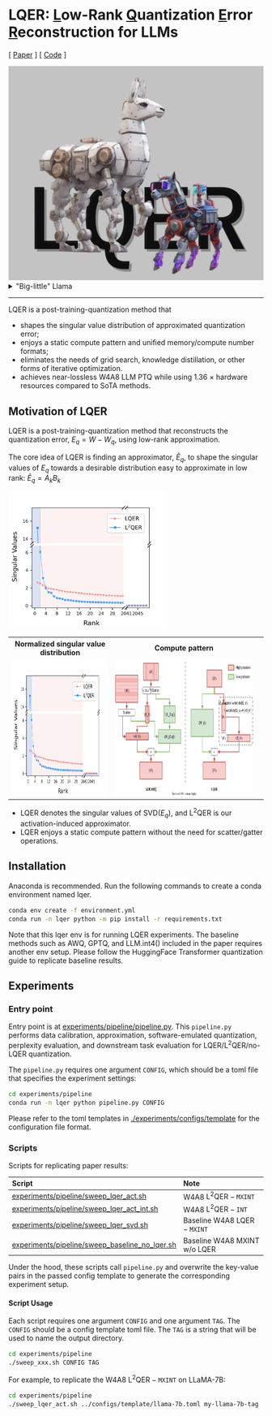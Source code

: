 # LQER: <u>L</u>ow-Rank <u>Q</u>uantization <u>E</u>rror <u>R</u>econstruction for LLMs

[ [Paper](https://arxiv.org/abs/2402.02446) ]
[ [Code](https://github.com/ChengZhang-98/big-little-llama/tree/lqer) ]

<img src="./figures/lqer-cover.png" width="720">

<details>
<summary> "Big-little" Llama</summary>

LQER runs a high-rank low-precision GEMM and a group of low-rank high-precision GEMMs in parallel to push the limit of lossless LLM PTQ.
</details>

---

LQER is a post-training-quantization method that

- shapes the singular value distribution of approximated quantization error;
- enjoys a static compute pattern and unified memory/compute number formats;
- eliminates the needs of grid search, knowledge distillation, or other forms of iterative optimization.
- achieves near-lossless W4A8 LLM PTQ while using 1.36 $\times$ hardware resources compared to SoTA methods.

## Motivation of LQER </summary>

LQER is a post-training-quantization method that reconstructs the quantization error, $E_q=W-W_q$, using low-rank approximation.

The core idea of LQER is finding an approximator, $\widetilde{E}_q$, to shape the singular values of $E_q$ towards a desirable distribution easy to approximate in low rank: $\widetilde{E}_q=A_kB_k$

<img src="./figures/s1-Eq-distribution-comparison.png"  height="270">

<table>
<tr></tr>
<tr><th style="text-align: center;">Normalized singular value distribution</th><th style="text-align: center;">Compute pattern</th><th></th></tr>
<tr><td style="text-align: center;"><img src="./figures/s1-Eq-distribution-comparison.png"  height="270"></td><td style="text-align: center;"><img src="./figures/s1-llm-int8-vs-lqer.svg"  height="270"></td><td></td></tr>
</table>

- $\text{LQER}$ denotes the singular values of $\mathrm{SVD}(E_q)$, and $\text{L}^2\text{QER}$ is our activation-induced approximator.
- $\text{LQER}$ enjoys a static compute pattern without the need for scatter/gatter operations.

## Installation

Anaconda is recommended. Run the following commands to create a conda environment named lqer.

```bash
conda env create -f environment.yml
conda run -n lqer python -m pip install -r requirements.txt
```

Note that this lqer env is for running LQER experiments. The baseline methods such as AWQ, GPTQ, and LLM.int4() included in the paper requires another env setup. Please follow the HuggingFace Transformer quantization guide to replicate baseline results.

## Experiments

### Entry point

Entry point is at [experiments/pipeline/pipeline.py](./experiments/pipeline/pipeline.py). This `pipeline.py` performs data calibration, approximation, software-emulated quantization, perplexity evaluation, and downstream task evaluation for $\text{LQER}$/$\text{L}^2\text{QER}$/no-$\text{LQER}$ quantization.

The `pipeline.py` requires one argument `CONFIG`, which should be a toml file that specifies the experiment settings:

```bash
cd experiments/pipeline
conda run -n lqer python pipeline.py CONFIG
```

Please refer to the toml templates in [./experiments/configs/template](./experiments/configs/template/) for the configuration file format.

### Scripts

Scripts for replicating paper results:

| Script | Note |
| :--- | :--- |
| [experiments/pipeline/sweep_lqer_act.sh](./experiments/pipeline/sweep_lqer_act.sh) | W4A8 $\text{L}^2\text{QER}-\texttt{MXINT}$ |
| [experiments/pipeline/sweep_lqer_act_int.sh](./experiments/pipeline/sweep_lqer_act_int.sh) | W4A8 $\text{L}^2\text{QER}-\texttt{INT}$ |
| [experiments/pipeline/sweep_lqer_svd.sh](./experiments/pipeline/sweep_lqer_svd.sh) | Baseline W4A8 $\text{LQER}-\texttt{MXINT}$ |
| [experiments/pipeline/sweep_baseline_no_lqer.sh](./experiments/pipeline/sweep_baseline_no_lqer.sh) | Baseline W4A8 MXINT w/o $\text{LQER}$ |

Under the hood, these scripts call `pipeline.py` and overwrite the key-value pairs in the passed config template to generate the corresponding experiment setup.

#### Script Usage

Each script requires one argument `CONFIG` and one argument `TAG`. The `CONFIG` should be a config template toml file. The `TAG` is a string that will be used to name the output directory.

```bash
cd experiments/pipeline
./sweep_xxx.sh CONFIG TAG
```

For example, to replicate the W4A8 $\text{L}^2\text{QER}-\texttt{MXINT}$ on LLaMA-7B:

```bash
cd experiments/pipeline
./sweep_lqer_act.sh ../configs/template/llama-7b.toml my-llama-7b-tag
```

